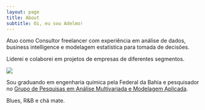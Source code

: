 ```yaml
---
layout: page
title: About
subtitle: Oi, eu sou Adelmo!
---
```


<span class="fa fa-briefcase about-icon"></span>  Atuo como Consultor freelancer com experiência em análise de dados, business intelligence e modelagem estatística para tomada de decisões.

<span class="fa fa-building about-icon"></span>  Liderei e colaborei em projetos de empresas de diferentes segmentos.

<p><img class="imgabout" src="https://i.imgur.com/xmhFSgW.png" align="center"></p>

<span class="fa fa-graduation-cap about-icon"></span> Sou graduando em engenharia química pela Federal da Bahia e pesquisador no [Grupo de Pesquisas em Análise Multivariada e Modelagem Aplicada](www.gamma.ufba.br).

<span class="fa fa-heart about-icon"></span> Blues, R&B e chá mate.
